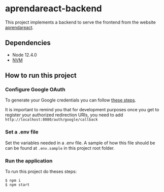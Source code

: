# aprendareact-backend

This project implements a backend to serve the frontend from the website [aprendareact](htts://www.aprendareact.com.br).


## Dependencies
- Node 12.4.0 
- [NVM](https://github.com/nvm-sh/nvm)

## How to run this project

### Configure Google OAuth
To generate your Google credentials you can follow [these steps](https://developers.google.com/identity/protocols/OAuth2UserAgent).

It is important to remind you that for development purposes once you get to register your authorized redirection URIs, you need to add `http://localhost:8080/auth/google/callback`

### Set a .env file
Set the variables needed in a .env file. A sample of how this file should be can be found at ` .env.sample ` in this project root folder.

### Run the application
To run this project do theses steps:
``` 
$ npm i
$ npm start
```